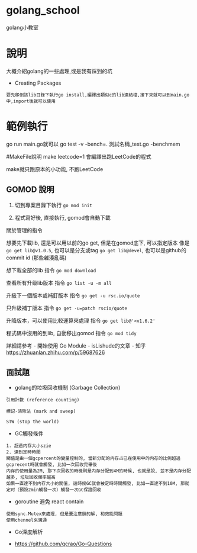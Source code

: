 # golang_school
golang小教室

# 說明
大概介紹golang的一些處理,或是我有踩到的坑

* Creating Packages
```
要先移倒該lib目錄下執行go install,編譯出類似c的lib連結檔,接下來就可以到main.go中,import後就可以使用
```

# 範例執行
go run main.go就可以
go test -v -bench=. 測試名稱_test.go -benchmem

#MakeFile說明
make leetcode=1 會編譯出跑LeetCode的程式

make就只跑原本的小功能, 不跑LeetCode

## GOMOD 說明

1. 切到專案目錄下執行 ```go mod init```

2. 程式寫好後, 直接執行, gomod會自動下載

關於管理的指令

想要先下載lib, 還是可以用以前的go get, 但是在gomod底下, 可以指定版本
像是 ```go get lib@v1.0.5```, 也可以是分支或tag ```go get lib@devel```, 也可以是github的commit id (那些雜湊亂碼)

想下載全部的lib 指令 ```go mod download```

查看所有升级lib版本 指令 ```go list -u -m all```

升級下一個版本或補釘版本 指令 ```go get -u rsc.io/quote```

只升級補丁版本 指令 ```go get -u=patch rscio/quote```

升降版本，可以使用比較運算來處理 指令 ```go get lib@'<v1.6.2'```

程式碼中沒用的到lib, 自動移出gomod 指令 ```go mod tidy```

詳細請參考 - 開始使用 Go Module - isLishude的文章 - 知乎
https://zhuanlan.zhihu.com/p/59687626

## 面試題

- golang的垃圾回收機制 (Garbage Collection)
```
引用計數 (reference counting)

標記-清除法 (mark and sweep)

STW (stop the world)
```
- GC觸發條件
```
1. 超過内存大小szie
2. 達到定時時間
閥值是由一個gcpercent的變量控制的, 當新分配的内存占已在使用中的内存的比例超過gcprecent時就會觸發, 比如一次回收完畢後
内存的使用量為2M, 那下次回收的時機則是内存分配到4M的時候, 也就是說, 並不是内存分配越多, 垃圾回收頻率越高
如果一直達不到内存大小的閥值, 這時候GC就會被定時時間觸發, 比如一直達不到10M, 那就定时（預設2min觸發一次）觸發一次GC保證回收
```
- goroutine 避免 react contain
```
使用sync.Mutex來處理, 但是要注意鎖的解, 和效能問題
使用chennel來溝通
```

- Go深度解析

- https://github.com/qcrao/Go-Questions

